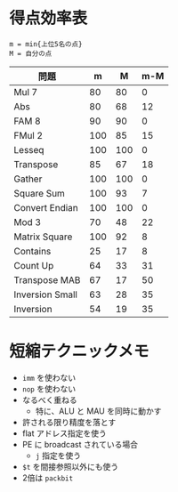# 得点効率表

```
m = min{上位5名の点}
M = 自分の点
```

| 問題            | m   | M   | m-M |
|-----------------|-----|-----|-----|
| Mul 7           |  80 |  80 |   0 |
| Abs             |  80 |  68 |  12 |
| FAM 8           |  90 |  90 |   0 |
| FMul 2          | 100 |  85 |  15 |
| Lesseq          | 100 | 100 |   0 |
| Transpose       |  85 |  67 |  18 |
| Gather          | 100 | 100 |   0 |
| Square Sum      | 100 |  93 |   7 |
| Convert Endian  | 100 | 100 |   0 |
| Mod 3           |  70 |  48 |  22 |
| Matrix Square   | 100 |  92 |   8 |
| Contains        |  25 |  17 |   8 |
| Count Up        |  64 |  33 |  31 |
| Transpose MAB   |  67 |  17 |  50 |
| Inversion Small |  63 |  28 |  35 |
| Inversion       |  54 |  19 |  35 |

# 短縮テクニックメモ

* `imm` を使わない
* `nop` を使わない
* なるべく重ねる
    * 特に、ALU と MAU を同時に動かす
* 許される限り精度を落とす
* flat アドレス指定を使う
* PE に broadcast されている場合
    * `j` 指定を使う
* `$t` を間接参照以外にも使う
* 2倍は `packbit`
